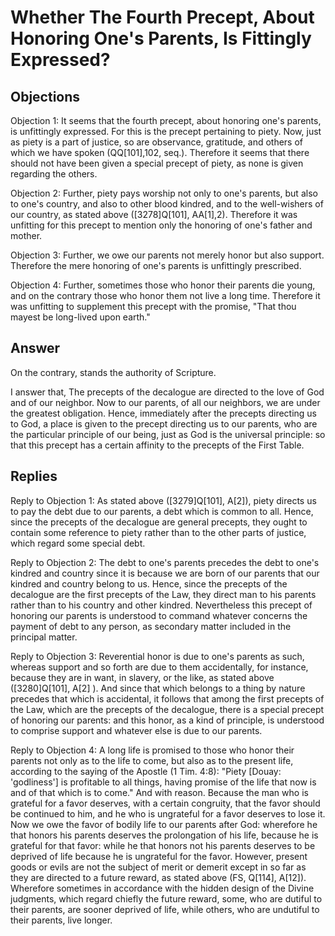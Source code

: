 # Whether The Fourth Precept, About Honoring One's Parents, Is Fittingly Expressed?

## Objections

Objection 1: It seems that the fourth precept, about honoring one's parents, is unfittingly expressed. For this is the precept pertaining to piety. Now, just as piety is a part of justice, so are observance, gratitude, and others of which we have spoken (QQ[101],102, seq.). Therefore it seems that there should not have been given a special precept of piety, as none is given regarding the others.

Objection 2: Further, piety pays worship not only to one's parents, but also to one's country, and also to other blood kindred, and to the well-wishers of our country, as stated above ([3278]Q[101], AA[1],2). Therefore it was unfitting for this precept to mention only the honoring of one's father and mother.

Objection 3: Further, we owe our parents not merely honor but also support. Therefore the mere honoring of one's parents is unfittingly prescribed.

Objection 4: Further, sometimes those who honor their parents die young, and on the contrary those who honor them not live a long time. Therefore it was unfitting to supplement this precept with the promise, "That thou mayest be long-lived upon earth."

## Answer

On the contrary, stands the authority of Scripture.

I answer that, The precepts of the decalogue are directed to the love of God and of our neighbor. Now to our parents, of all our neighbors, we are under the greatest obligation. Hence, immediately after the precepts directing us to God, a place is given to the precept directing us to our parents, who are the particular principle of our being, just as God is the universal principle: so that this precept has a certain affinity to the precepts of the First Table.

## Replies

Reply to Objection 1: As stated above ([3279]Q[101], A[2]), piety directs us to pay the debt due to our parents, a debt which is common to all. Hence, since the precepts of the decalogue are general precepts, they ought to contain some reference to piety rather than to the other parts of justice, which regard some special debt.

Reply to Objection 2: The debt to one's parents precedes the debt to one's kindred and country since it is because we are born of our parents that our kindred and country belong to us. Hence, since the precepts of the decalogue are the first precepts of the Law, they direct man to his parents rather than to his country and other kindred. Nevertheless this precept of honoring our parents is understood to command whatever concerns the payment of debt to any person, as secondary matter included in the principal matter.

Reply to Objection 3: Reverential honor is due to one's parents as such, whereas support and so forth are due to them accidentally, for instance, because they are in want, in slavery, or the like, as stated above ([3280]Q[101], A[2] ). And since that which belongs to a thing by nature precedes that which is accidental, it follows that among the first precepts of the Law, which are the precepts of the decalogue, there is a special precept of honoring our parents: and this honor, as a kind of principle, is understood to comprise support and whatever else is due to our parents.

Reply to Objection 4: A long life is promised to those who honor their parents not only as to the life to come, but also as to the present life, according to the saying of the Apostle (1 Tim. 4:8): "Piety [Douay: 'godliness'] is profitable to all things, having promise of the life that now is and of that which is to come." And with reason. Because the man who is grateful for a favor deserves, with a certain congruity, that the favor should be continued to him, and he who is ungrateful for a favor deserves to lose it. Now we owe the favor of bodily life to our parents after God: wherefore he that honors his parents deserves the prolongation of his life, because he is grateful for that favor: while he that honors not his parents deserves to be deprived of life because he is ungrateful for the favor. However, present goods or evils are not the subject of merit or demerit except in so far as they are directed to a future reward, as stated above (FS, Q[114], A[12]). Wherefore sometimes in accordance with the hidden design of the Divine judgments, which regard chiefly the future reward, some, who are dutiful to their parents, are sooner deprived of life, while others, who are undutiful to their parents, live longer.